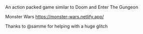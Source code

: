 An action packed game similar to Doom and Enter The Gungeon

Monster Wars
https://monster-wars.netlify.app/

Thanks to @samme for helping with a huge glitch
